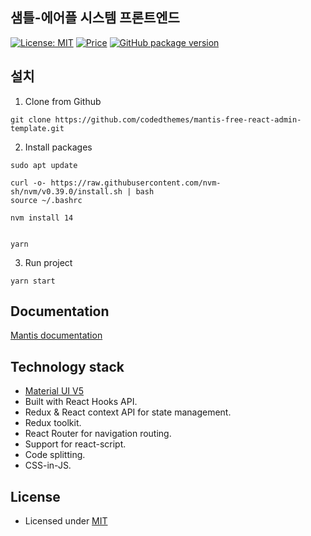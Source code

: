 ## 샘틀-에어플 시스템 프론트엔드 

[![License: MIT](https://img.shields.io/badge/License-MIT-yellow.svg)](https://opensource.org/licenses/MIT)
[![Price](https://img.shields.io/badge/price-FREE-0098f7.svg)](https://github.com/codedthemes/mantis-free-react-admin-template/blob/main/LICENSE)
[![GitHub package version](https://img.shields.io/github/package-json/v/codedthemes/mantis-free-react-admin-template)](https://github.com/codedthemes/mantis-free-react-admin-template/)

## 설치

1. Clone from Github

```
git clone https://github.com/codedthemes/mantis-free-react-admin-template.git
```

2. Install packages
   
```
sudo apt update
```

```
curl -o- https://raw.githubusercontent.com/nvm-sh/nvm/v0.39.0/install.sh | bash
source ~/.bashrc
```

```
nvm install 14
```
```

```
```
yarn
```

3. Run project

```
yarn start
```

## Documentation

[Mantis documentation](https://codedthemes.gitbook.io/mantis/)

## Technology stack

- [Material UI V5](https://mui.com/core/)
- Built with React Hooks API.
- Redux & React context API for state management.
- Redux toolkit.
- React Router for navigation routing.
- Support for react-script.
- Code splitting.
- CSS-in-JS.


## License

- Licensed under [MIT](https://github.com/codedthemes/datta-able-bootstrap-dashboard/blob/master/LICENSE)
